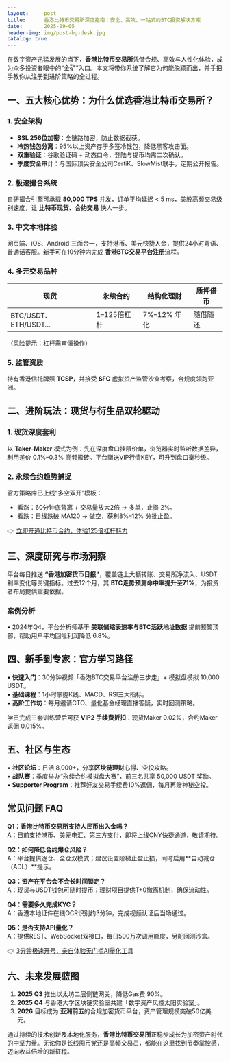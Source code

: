 ```yaml
---
layout:     post
title:      香港比特币交易所深度指南：安全、高效、一站式的BTC投资解决方案
date:       2025-09-05
header-img: img/post-bg-desk.jpg
catalog: true
---
```


在数字资产迅猛发展的当下，**香港比特币交易所**凭借合规、高效与人性化体验，成为众多投资者眼中的“金矿”入口。本文将带你系统了解它为何能脱颖而出，并手把手教你从注册到进阶策略的全过程。

## 一、五大核心优势：为什么优选香港比特币交易所？

### 1. 安全架构
- **SSL 256位加密**：全链路加密，防止数据截获。  
- **冷热钱包分离**：95%以上资产存于多签冷钱包，降低黑客攻击面。  
- **双重验证**：谷歌验证码 + 动态口令，登陆与提币均需二次确认。  
- **季度安全审计**：与国际顶尖安全公司CertiK、SlowMist联手，定期公开报告。

### 2. 极速撮合系统
自研撮合引擎可承载 **80,000 TPS** 并发，订单平均延迟 < 5 ms，美股高频交易级别速度，让 **比特币现货、合约交易** 快人一步。

### 3. 中文本地体验
网页端、iOS、Android 三面合一，支持港币、美元快捷入金，提供24小时粤语、普通话客服。新手可在10分钟内完成 **香港BTC交易平台注册**流程。

### 4. 多元交易品种
| 现货                | 永续合约 | 结构化理财 | 质押借币 |
|---------------------|----------|------------|----------|
| BTC/USDT、ETH/USDT… | 1–125倍杠杆 | 7%–12% 年化 | 随借随还 |
（风险提示：杠杆需审慎操作）

### 5. 监管资质
持有香港信托牌照 **TCSP**，并接受 **SFC** 虚拟资产监管沙盒考察，合规度领跑亚洲。

## 二、进阶玩法：现货与衍生品双轮驱动

### 1. 现货深度套利
以 **Taker-Maker** 模式为例：先在深度盘口挂限价单，浏览器实时监听数据差异，利用差价 0.1%–0.3% 高频搬砖。平台赠送VIP行情KEY，可升到盘口毫秒级。

### 2. 永续合约趋势捕捉
官方策略库已上线“多空双开”模板：
- 看涨：60分钟底背离 + 交易量放大2倍 → 多单，止损 2%。
- 看跌：日线跌破 MA120 → 做空，获利8%–12% 分批止盈。

👉 [立即开通比特币合约，体验125倍杠杆魅力](https://okxdog.com/)

## 三、深度研究与市场洞察

平台每日推送 **“香港加密货币日报”**，覆盖链上大额转账、交易所净流入、USDT 利率变化等关键指标。过去12个月，其 **BTC走势预测命中率提升至71%**，为投资者布局提供重要依据。

### 案例分析
• 2024年Q4，平台分析师基于 **美联储缩表速率与BTC活跃地址数据** 提前预警顶部，帮助用户平均回吐利润降低 6.8%。

## 四、新手到专家：官方学习路径

• **快速入门**：30分钟视频「香港BTC交易平台注册三步走」+ 模拟盘模拟 10,000 USDT。  
• **基础课程**：1小时掌握K线、MACD、RSI三大指标。  
• **高阶工作坊**：每月邀请CTO、量化基金经理直播答疑，实时回测策略。  

学员完成三套训练营后可获 **VIP2 手续费折扣**：现货Maker 0.02%，合约Maker返佣 0.015%。

## 五、社区与生态

• **社区论坛**：日活 8,000+，分享**区块链理财**心得、空投攻略。  
• **战队赛**：季度举办“永续合约模拟盘大赛”，前三名共享 50,000 USDT 奖励。  
• **Supporter Program**：推荐好友交易手续费10%返佣，每月再赠神秘空投。

## 常见问题 FAQ

**Q1：香港比特币交易所支持人民币出入金吗？**  
A：目前支持港币、美元电汇、第三方支付，即将上线CNY快捷通道，敬请期待。

**Q2：如何降低合约爆仓风险？**  
A：平台提供逐仓、全仓双模式；建议设置阶梯止盈止损，同时启用**自动减仓（ADL）**提示。

**Q3：资产在平台会不会长时间锁定？**  
A：现货与USDT钱包可随时提币；理财项目提供T+0撤离机制，确保流动性。

**Q4：需要多久完成KYC？**  
A：香港本地证件在线OCR识别约3分钟，完成视频认证后当场通过。

**Q5：是否支持API量化？**  
A：提供REST、WebSocket双接口，每日500万次调用额度，另配回测沙盒。

👉 [3分钟极速开号，亲自体验无门槛AI量化工具](https://okxdog.com/)

## 六、未来发展蓝图

1. **2025 Q3** 推出以太坊二层侧链网关，降低Gas费 90%。  
2. **2025 Q4** 与香港大学区块链实验室共建「数字资产风控太阳实验室」。  
3. **2026** 目标成为 **亚洲前五**的合规加密货币平台，资产管理规模突破50亿美元。  

通过持续的技术创新及本地化服务，**香港比特币交易所**正稳步成长为加密资产时代的中坚力量。无论你是长线囤币党还是高频交易员，都能在这里找到节奏掌控感，迈向收益倍增的新征程。